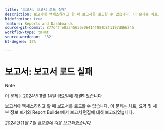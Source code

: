 ```yaml
---
title: '보고서: 보고서 로드 실패'
description: 보고서에 액세스하려고 할 때 보고서를 로드할 수 없습니다. 이 문제는 차트, 요약 및 세부 정보 보기와 Report Builder에서 보고서 편집에 대해 보고되었습니다.
hidefromtoc: true
feature: Reports and Dashboards
source-git-commit: 877d4ffe0a345655506414f880b8f1197d866245
workflow-type: tm+mt
source-wordcount: '82'
ht-degree: 12%

---
```


# 보고서: 보고서 로드 실패

>[!NOTE]
>
>이 문제는 2024년 11월 14일 금요일에 해결되었습니다.

보고서에 액세스하려고 할 때 보고서를 로드할 수 없습니다. 이 문제는 차트, 요약 및 세부 정보 보기와 Report Builder에서 보고서 편집에 대해 보고되었습니다.

_2024년 11월 7일 금요일에 처음 보고되었습니다._
